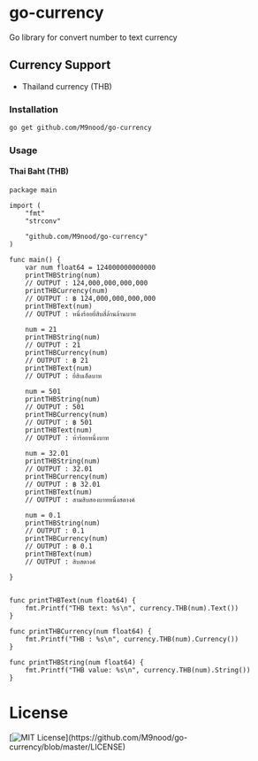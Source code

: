 # go-currency
Go library for convert number to text currency

## Currency Support
 - Thailand currency (THB)

### Installation
```bash
go get github.com/M9nood/go-currency
```

### Usage
#### Thai Baht (THB)

```golang
package main

import (
	"fmt"
	"strconv"

	"github.com/M9nood/go-currency"
)

func main() {
    var num float64 = 124000000000000
    printTHBString(num)
    // OUTPUT : 124,000,000,000,000
    printTHBCurrency(num)
    // OUTPUT : ฿ 124,000,000,000,000
    printTHBText(num)
    // OUTPUT : หนึ่งร้อยยี่สิบสี่ล้านล้านบาท

    num = 21
    printTHBString(num)
    // OUTPUT : 21
    printTHBCurrency(num)
    // OUTPUT : ฿ 21
    printTHBText(num)
    // OUTPUT : ยี่สิบเอ็ดบาท

    num = 501
    printTHBString(num)
    // OUTPUT : 501
    printTHBCurrency(num)
    // OUTPUT : ฿ 501
    printTHBText(num)
    // OUTPUT : ห้าร้อยหนึ่งบาท

    num = 32.01
    printTHBString(num)
    // OUTPUT : 32.01
    printTHBCurrency(num)
    // OUTPUT : ฿ 32.01
    printTHBText(num)
    // OUTPUT : สามสิบสองบาทหนึ่งสตางค์

    num = 0.1
    printTHBString(num)
    // OUTPUT : 0.1
    printTHBCurrency(num)
    // OUTPUT : ฿ 0.1
    printTHBText(num)
    // OUTPUT : สิบสตางค์

}


func printTHBText(num float64) {
	fmt.Printf("THB text: %s\n", currency.THB(num).Text())
}

func printTHBCurrency(num float64) {
	fmt.Printf("THB : %s\n", currency.THB(num).Currency())
}

func printTHBString(num float64) {
	fmt.Printf("THB value: %s\n", currency.THB(num).String())
}

```


# License
[![MIT License](https://img.shields.io/apm/l/atomic-design-ui.svg?)](https://github.com/M9nood/go-currency/blob/master/LICENSE)

